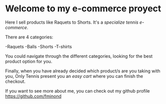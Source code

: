 # Welcome to my e-commerce proyect

Here I sell products like Raquets to Shorts. It's a *specialize tennis e-commerce*. 

There are 4 categories: 

-Raquets
-Balls
-Shorts
-T-shirts

You could navigate through the different categories, looking for the best product option for you.  

Finally, when you have already decided which product/s are you taking with you, Only Tennis present you an *easy cart* where you can finish the checkout. 

If you want to see more about me, you can check out my github profile https://github.com/fminond
